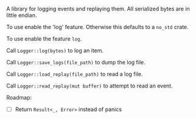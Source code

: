A library for logging events and replaying them. All serialized bytes are in little endian.

To use enable the 'log' feature. Otherwise this defaults to a `no_std` crate.

To use enable the feature `log`.

Call `Logger::log(bytes)` to log an item.

Call `Logger::save_logs(file_path)` to dump the log file.

Call `Logger::load_replay(file_path)` to read a log file.

Call `Logger::read_replay(mut buffer)` to attempt to read an event.

Roadmap:
- [ ] Return `Result<_, Error>` instead of panics